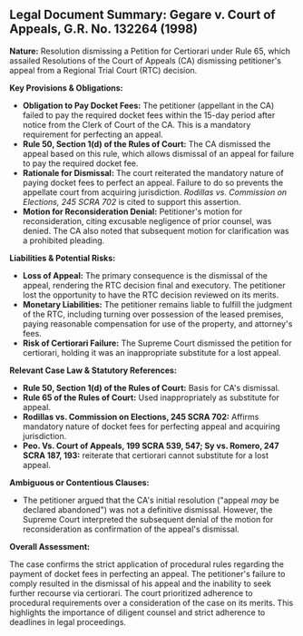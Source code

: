## Legal Document Summary: Gegare v. Court of Appeals, G.R. No. 132264 (1998)

**Nature:** Resolution dismissing a Petition for Certiorari under Rule 65, which assailed Resolutions of the Court of Appeals (CA) dismissing petitioner's appeal from a Regional Trial Court (RTC) decision.

**Key Provisions & Obligations:**

*   **Obligation to Pay Docket Fees:** The petitioner (appellant in the CA) failed to pay the required docket fees within the 15-day period after notice from the Clerk of Court of the CA. This is a mandatory requirement for perfecting an appeal.
*   **Rule 50, Section 1(d) of the Rules of Court:**  The CA dismissed the appeal based on this rule, which allows dismissal of an appeal for failure to pay the required docket fee.
*   **Rationale for Dismissal:** The court reiterated the mandatory nature of paying docket fees to perfect an appeal. Failure to do so prevents the appellate court from acquiring jurisdiction. *Rodillas vs. Commission on Elections, 245 SCRA 702* is cited to support this assertion.
*   **Motion for Reconsideration Denial:** Petitioner's motion for reconsideration, citing excusable negligence of prior counsel, was denied. The CA also noted that subsequent motion for clarification was a prohibited pleading.

**Liabilities & Potential Risks:**

*   **Loss of Appeal:** The primary consequence is the dismissal of the appeal, rendering the RTC decision final and executory. The petitioner lost the opportunity to have the RTC decision reviewed on its merits.
*   **Monetary Liabilities:** The petitioner remains liable to fulfill the judgment of the RTC, including turning over possession of the leased premises, paying reasonable compensation for use of the property, and attorney's fees.
*   **Risk of Certiorari Failure:** The Supreme Court dismissed the petition for certiorari, holding it was an inappropriate substitute for a lost appeal.

**Relevant Case Law & Statutory References:**

*   **Rule 50, Section 1(d) of the Rules of Court:** Basis for CA's dismissal.
*   **Rule 65 of the Rules of Court:**  Used inappropriately as substitute for appeal.
*   **Rodillas vs. Commission on Elections, 245 SCRA 702:**  Affirms mandatory nature of docket fees for perfecting appeal and acquiring jurisdiction.
*   **Peo. Vs. Court of Appeals, 199 SCRA 539, 547; Sy vs. Romero, 247 SCRA 187, 193:** reiterate that certiorari cannot substitute for a lost appeal.

**Ambiguous or Contentious Clauses:**

*   The petitioner argued that the CA's initial resolution ("appeal *may* be declared abandoned") was not a definitive dismissal. However, the Supreme Court interpreted the subsequent denial of the motion for reconsideration as confirmation of the appeal's dismissal.

**Overall Assessment:**

The case confirms the strict application of procedural rules regarding the payment of docket fees in perfecting an appeal. The petitioner's failure to comply resulted in the dismissal of his appeal and the inability to seek further recourse via certiorari. The court prioritized adherence to procedural requirements over a consideration of the case on its merits. This highlights the importance of diligent counsel and strict adherence to deadlines in legal proceedings.
